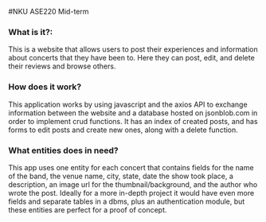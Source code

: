 #NKU ASE220 Mid-term

### What is it?:
This is a website that allows users to post their experiences and information about concerts that they have been to. Here they can post, edit, and delete their reviews and browse others.

### How does it work?
This application works by using javascript and the axios API to exchange information between the website and a database hosted on jsonblob.com in order to implement crud functions. It has an index of created posts, and has forms to edit posts and create new ones, along with a delete function.

### What entities does in need?
This app uses one entity for each concert that contains fields for the name of the band, the venue name, city, state, date the show took place, a description, an image url for the thumbnail/background, and the author who wrote the post. Ideally for a more in-depth project it would have even more fields and separate tables in a dbms, plus an authentication module, but these entities are perfect for a proof of concept.

